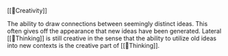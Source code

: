 [[🌳Creativity]]

The ability to draw connections between seemingly distinct ideas. This often gives off the appearance that new ideas have been generated. Lateral [[🌰Thinking]] is still creative in the sense that the ability to utilize old ideas into new contexts is the creative part of [[🌰Thinking]].